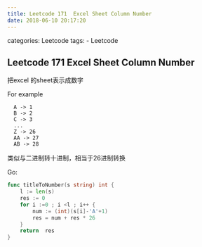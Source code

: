 ```yaml
---
title: Leetcode 171  Excel Sheet Column Number
date: 2018-06-10 20:17:20
---
```


categories: Leetcode
tags:
	- Leetcode
	


## Leetcode 171  Excel Sheet Column Number   

把excel 的sheet表示成数字

For example

```
  A -> 1
  B -> 2
  C -> 3
  ...
  Z -> 26
  AA -> 27
  AB -> 28 
```

类似与二进制转十进制，相当于26进制转换

Go:

```go
func titleToNumber(s string) int {
	l := len(s)
	res := 0
	for i :=0 ; i <l ; i++ {
		num := (int)(s[i]-'A'+1)
		res = num + res * 26
	}
	return  res
}
```



